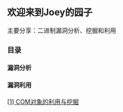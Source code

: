 ## 欢迎来到Joey的园子

主要分享：二进制漏洞分析、挖掘和利用

### 目录

#### 漏洞分析

#### 漏洞利用

[[1] COM对象的利用与挖掘](https://joeyzzzzzz.github.io/COM%E5%AF%B9%E8%B1%A1%E7%9A%84%E5%88%A9%E7%94%A8%E4%B8%8E%E6%8C%96%E6%8E%98)
